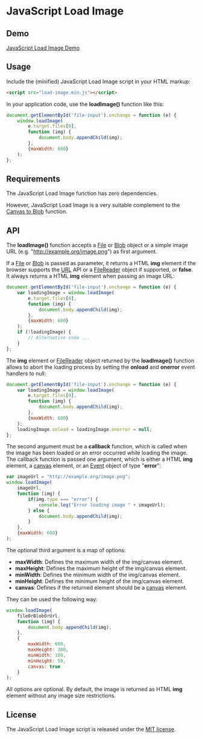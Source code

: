 # JavaScript Load Image

## Demo
[JavaScript Load Image Demo](http://blueimp.github.com/JavaScript-Load-Image/)

## Usage
Include the (minified) JavaScript Load Image script in your HTML markup:

```html
<script src="load-image.min.js"></script>
```

In your application code, use the **loadImage()** function like this:

```js
document.getElementById('file-input').onchange = function (e) {
    window.loadImage(
        e.target.files[0],
        function (img) {
            document.body.appendChild(img);
        },
        {maxWidth: 600}
    );
};
```

## Requirements
The JavaScript Load Image function has zero dependencies.

However, JavaScript Load Image is a very suitable complement to the [Canvas to Blob](https://github.com/blueimp/JavaScript-Canvas-to-Blob) function.

## API
The **loadImage()** function accepts a [File](https://developer.mozilla.org/en/DOM/File) or [Blob](https://developer.mozilla.org/en/DOM/Blob) object or a simple image URL (e.g. "http://example.org/image.png") as first argument.

If a [File](https://developer.mozilla.org/en/DOM/File) or [Blob](https://developer.mozilla.org/en/DOM/Blob) is passed as parameter, it returns a HTML **img** element if the browser supports the [URL](https://developer.mozilla.org/en/DOM/window.URL) API or a [FileReader](https://developer.mozilla.org/en/DOM/FileReader) object if supported, or **false**.  
It always returns a HTML **img** element when passing an image URL:

```js
document.getElementById('file-input').onchange = function (e) {
    var loadingImage = window.loadImage(
        e.target.files[0],
        function (img) {
            document.body.appendChild(img);
        },
        {maxWidth: 600}
    );
    if (!loadingImage) {
        // Alternative code ...
    }
};
```

The **img** element or [FileReader](https://developer.mozilla.org/en/DOM/FileReader) object returned by the **loadImage()** function allows to abort the loading process by setting the **onload** and **onerror** event handlers to null:

```js
document.getElementById('file-input').onchange = function (e) {
    var loadingImage = window.loadImage(
        e.target.files[0],
        function (img) {
            document.body.appendChild(img);
        },
        {maxWidth: 600}
    );
    loadingImage.onload = loadingImage.onerror = null;
};
```

The second argument must be a **callback** function, which is called when the image has been loaded or an error occurred while loading the image. The callback function is passed one argument, which is either a HTML **img** element, a [canvas](https://developer.mozilla.org/en/HTML/Canvas) element, or an [Event](https://developer.mozilla.org/en/DOM/event) object of type "**error**":

```js
var imageUrl = "http://example.org/image.png";
window.loadImage(
    imageUrl,
    function (img) {
        if(img.type === "error") {
            console.log("Error loading image " + imageUrl);
        } else {
            document.body.appendChild(img);
        }
    },
    {maxWidth: 600}
);
```

The optional third argument is a map of options:

* **maxWidth**: Defines the maximum width of the img/canvas element.
* **maxHeight**: Defines the maximum height of the img/canvas element.
* **minWidth**: Defines the minimum width of the img/canvas element.
* **minHeight**: Defines the minimum height of the img/canvas element.
* **canvas**: Defines if the returned element should be a [canvas](https://developer.mozilla.org/en/HTML/Canvas) element.

They can be used the following way:

```js
window.loadImage(
    fileOrBlobOrUrl,
    function (img) {
        document.body.appendChild(img);
    },
    {
        maxWidth: 600,
        maxHeight: 300,
        minWidth: 100,
        minHeight: 50,
        canvas: true
    }
);
```

All options are optional. By default, the image is returned as HTML **img** element without any image size restrictions.

## License
The JavaScript Load Image script is released under the [MIT license](http://www.opensource.org/licenses/MIT).
